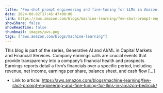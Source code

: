 ```yaml
---
title: "Few-shot prompt engineering and fine-tuning for LLMs in Amazon Bedrock"
date: 2024-08-02T17:46:47+00:00
link: https://aws.amazon.com/blogs/machine-learning/few-shot-prompt-engineering-and-fine-tuning-for-llms-in-amazon-bedrock/
showShare: false
showReadTime: false
thumbnail: images/aws.png
tags: ["aws.amazon.com/blogs/machine-learning"]
---
```

This blog is part of the series, Generative AI and AI/ML in Capital Markets and Financial Services. Company earnings calls are crucial events that provide transparency into a company’s financial health and prospects. Earnings reports detail a firm’s financials over a specific period, including revenue, net income, earnings per share, balance sheet, and cash flow […]

- Link to article: https://aws.amazon.com/blogs/machine-learning/few-shot-prompt-engineering-and-fine-tuning-for-llms-in-amazon-bedrock/